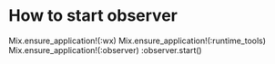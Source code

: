 # How to start observer

Mix.ensure_application!(:wx)
Mix.ensure_application!(:runtime_tools)
Mix.ensure_application!(:observer)
:observer.start()
